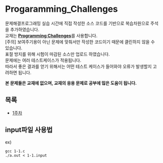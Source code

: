 # Progaramming_Challenges


문제해결프로그래밍 실습 시간에 직접 작성한 소스 코드를 기반으로 복습차원으로 주석을 추가하였습니다.<br>
교재는 [**Programming Challenges**](http://www.programming-challenges.com)를 사용합니다.<br>
[주의] 보여주기용이 아닌 문제에 맞춰서만 작성한 코드이기 때문에 클린하지 않을 수 있습니다.<br>
표절 방지를 위해 시험이 마감된 소스만 업로드 하였습니다.<br>
문제에는 여러 테스트케이스가 적용됩니다.<br>
따라서 좋은 결과를 얻기 위해서는 어떤 테스트 케이스가 들어와야 오류가 발생할지 고려하면 됩니다.<br>

__본 문제들은 교재에 없으며, 교재의 응용 문제로 공부에 많은 도움이 됩니다.__

## 목록
* [1주차](https://github.com/jo-kyeongbin/Progaramming_Challenges/blob/main/doc/1_week.md)



## input파일 사용법
ex)
```
gcc 1-1.c
./a.out < 1-1.input
```
